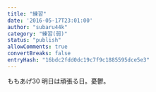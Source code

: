 ```yaml
---
title: "練習"
date: '2016-05-17T23:01:00'
author: "subaru44k"
category: "練習(弱)"
status: "publish"
allowComments: true
convertBreaks: false
entryHash: "16bdc2fdd0dc19c7f9c1885595dce5e3"
---
```

ももあげ30
明日は頑張る日。憂鬱。
